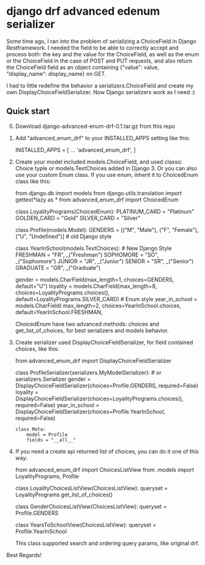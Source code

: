 # django drf advanced edenum serializer

Some time ago, I ran into the problem of serializing a ChoiceField in Django Restframework.
I needed the field to be able to correctly accept and process both: the key and the value for the ChoiceField, as well as the enum or the ChoiceField in the case of POST and PUT requests, and also return the ChoiceField field as an object containing {"value": value, "display_name": display_name} on GET.

I had to little redefine the behavior a serializers.ChoiceField and create my own DisplayChoiceFieldSerializer. Now Django serializers work as I need :)

## Quick start

0.  Download django-advanced-enum-drf-0.1.tar.gz from this repo

1.  Add "advanced_enum_drf" to your INSTALLED_APPS setting like this:

    INSTALLED_APPS = [
        ...
        'advanced_enum_drf',
    ]

2.  Create your model included models.ChoiceField, and used classic Choice typle
    or models.TextChoices added in Django 3.
    Or you can also use your custom Enum class.
    If you use enum, inherit it to ChoicedEnum class like this:

    from django.db import models
    from django.utils.translation import gettext*lazy as *
    from advanced_enum_drf import ChoicedEnum

    class LoyalityPrograms(ChoicedEnum):
        PLATINUM_CARD = "Platinum"
        GOLDEN_CARD = "Gold"
        SILVER_CARD = "Silver"

    class Profile(models.Model):
        GENDERS = [("M", "Male"), ("F", "Female"), ("U", "Undefined")] # old Django style

    class YearInSchool(models.TextChoices): # New Django Style
        FRESHMAN = "FR", _("Freshman")
        SOPHOMORE = "SO", _("Sophomore")
        JUNIOR = "JR", _("Junior")
        SENIOR = "SR", _("Senior")
        GRADUATE = "GR", _("Graduate")

    gender = models.CharField(max_length=1, choices=GENDERS, default="U")
    loyality = models.CharField(max_length=8, choices=LoyalityPrograms.choices(),
    default=LoyalityPrograms.SILVER_CARD) # Enum style
    year_in_school = models.CharField(
    max_length=2,
    choices=YearInSchool.choices,
    default=YearInSchool.FRESHMAN,

    ChoicedEnum have two advanced methods: choices and get_list_of_choices,
    for best serializers and models behavior.

3.  Create serializer used DisplayChoiceFieldSerializer, for field contained choices,
    like this:

    from advanced_enum_drf import DisplayChoiceFieldSerializer

    class ProfileSerializer(serializers.MyModelSerializer): # or serializers.Serializer
        gender = DisplayChoiceFieldSerializer(choices=Profile.GENDERS, required=False)
        loyality = DisplayChoiceFieldSerializer(choices=LoyalityPrograms.choices(), required=False)
        year_in_school = DisplayChoiceFieldSerializer(choices=Profile.YearInSchool, required=False)

        class Meta:
            model = Profile
            fields = "__all__"

4.  If you need a create api returned list of choices, you can do it one of this way:

    from advanced_enum_drf import ChoicesListView
    from .models import LoyalityPrograms, Profile

    class LoyalityChoicesListView(ChoicesListView):
        queryset = LoyalityPrograms.get_list_of_choices()

    class GenderChoicesListView(ChoicesListView):
        queryset = Profile.GENDERS

    class YearsToSchoolView(ChoicesListView):
        queryset = Profile.YearInSchool

    This class supported search and ordering query params, like original drf.

Best Regards!
